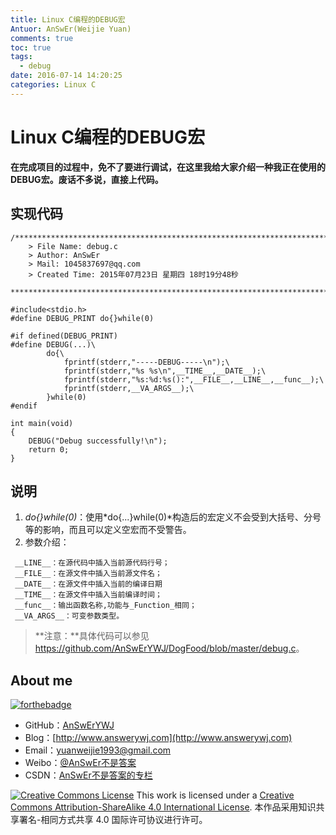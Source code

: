 ```yaml
---
title: Linux C编程的DEBUG宏
Antuor: AnSwEr(Weijie Yuan)
comments: true
toc: true
tags:
  - debug
date: 2016-07-14 14:20:25
categories: Linux C
---
```


# Linux C编程的DEBUG宏

**在完成项目的过程中，免不了要进行调试，在这里我给大家介绍一种我正在使用的DEBUG宏。废话不多说，直接上代码。**

## 实现代码
```
/*************************************************************************
	> File Name: debug.c
	> Author: AnSwEr
	> Mail: 1045837697@qq.com
	> Created Time: 2015年07月23日 星期四 18时19分48秒
 ************************************************************************/

#include<stdio.h>
#define DEBUG_PRINT do{}while(0)

#if defined(DEBUG_PRINT)
#define DEBUG(...)\
        do{\
            fprintf(stderr,"-----DEBUG-----\n");\
            fprintf(stderr,"%s %s\n",__TIME__,__DATE__);\
            fprintf(stderr,"%s:%d:%s():",__FILE__,__LINE__,__func__);\
            fprintf(stderr,__VA_ARGS__);\
        }while(0)
#endif

int main(void)
{
    DEBUG("Debug successfully!\n");
    return 0;
}
```

## 说明
1. *do{}while(0)*：使用*do{...}while(0)*构造后的宏定义不会受到大括号、分号等的影响，而且可以定义空宏而不受警告。
2. 参数介绍：
```
 __LINE__：在源代码中插入当前源代码行号；
 __FILE__：在源文件中插入当前源文件名；
 __DATE__：在源文件中插入当前的编译日期
 __TIME__：在源文件中插入当前编译时间；
 __func__：输出函数名称,功能与_Function_相同；
 __VA_ARGS__：可变参数类型。
```


>**注意：**具体代码可以参见<https://github.com/AnSwErYWJ/DogFood/blob/master/debug.c>。

## About me
[![forthebadge](http://forthebadge.com/images/badges/ages-20-30.svg)](http://forthebadge.com)
- GitHub：[AnSwErYWJ](https://github.com/AnSwErYWJ)
- Blog：[http://www.answerywj.com](http://www.answerywj.com)
- Email：[yuanweijie1993@gmail.com](https://mail.google.com)
- Weibo：[@AnSwEr不是答案](http://weibo.com/1783591593)
- CSDN：[AnSwEr不是答案的专栏](http://blog.csdn.net/u011192270)

<a rel="license" href="http://creativecommons.org/licenses/by-sa/4.0/"><img alt="Creative Commons License" style="border-width:0" src="https://i.creativecommons.org/l/by-sa/4.0/88x31.png" /></a> This work is licensed under a <a rel="license" href="http://creativecommons.org/licenses/by-sa/4.0/">Creative Commons Attribution-ShareAlike 4.0 International License</a>.
本作品采用知识共享署名-相同方式共享 4.0 国际许可协议进行许可。







